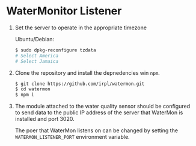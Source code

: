 # WaterMonitor Listener

1. Set the server to operate in the appropriate timezone

   Ubuntu/Debian:

   ```bash
   $ sudo dpkg-reconfigure tzdata
   # Select America
   # Select Jamaica
   ```

2. Clone the repository and install the depnedencies win `npm`.

   ```bash
   $ git clone https://github.com/irpl/watermon.git
   $ cd watermon
   $ npm i
   ```

3. The module attached to the water quality sensor should be configured to send data to the public IP address of the server that WaterMon is installed and port 3020.

   The poer that WaterMon listens on can be changed by setting the `WATERMON_LISTENER_PORT` environment variable.

<!-- TODO -->
<!-- Talk about using telegram channels an alert channel -->
<!--
login under your account at web version of Telegram : https://web.telegram.org

Find your channel. See to your url, it should be like https://web.telegram.org/#/im?p=c1055587116_11052224402541910257

Grab "1055587116" from it, and add "-100" as a prefix.
So your channel id will be "-1001055587116".
 -->
